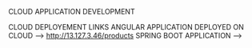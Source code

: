 CLOUD APPLICATION DEVELOPMENT 

CLOUD DEPLOYEMENT LINKS
ANGULAR APPLICATION DEPLOYED ON CLOUD -->   http://13.127.3.46/products
SPRING BOOT APPLICATION --> 
